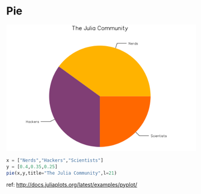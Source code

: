 # Pie

![pie.png](figures/pie.png)

```julia
x = ["Nerds","Hackers","Scientists"]
y = [0.4,0.35,0.25]
pie(x,y,title="The Julia Community",l=21)
```

ref: http://docs.juliaplots.org/latest/examples/pyplot/

